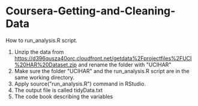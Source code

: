 # Coursera-Getting-and-Cleaning-Data
How to run_analysis.R script.

1. Unzip the data from https://d396qusza40orc.cloudfront.net/getdata%2Fprojectfiles%2FUCI%20HAR%20Dataset.zip and rename the folder with "UCIHAR"
2. Make sure the folder "UCIHAR" and the run_analysis.R script are in the same working directory.
3. Apply source("run_analysis.R") command in RStudio.
4. The output file is called tidyData.txt
5. The code book describing the variables
